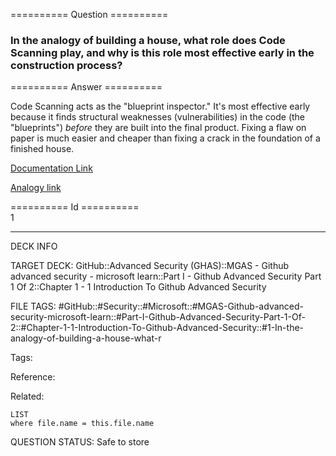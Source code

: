 ========== Question ==========  

### In the analogy of building a house, what role does Code Scanning play, and why is this role most effective early in the construction process?  

========== Answer ==========  

Code Scanning acts as the "blueprint inspector." It's most effective early because it finds structural weaknesses (vulnerabilities) in the code (the "blueprints") _before_ they are built into the final product. Fixing a flaw on paper is much easier and cheaper than fixing a crack in the foundation of a finished house.

[Documentation Link](https://learn.microsoft.com/en-us/training/modules/introduction-github-advanced-security/4-respond-to-security-alerts)

[Analogy link](https://github.com/envico801/GitHub-Advanced-Security/tree/main/GH-500T00%20Course/1-github-advanced-security-part-1-of-2/1-1-introduction-to-github-advanced-security)

========== Id ==========  
1

---

DECK INFO

TARGET DECK: GitHub::Advanced Security (GHAS)::MGAS - Github advanced security - microsoft learn::Part I - Github Advanced Security Part 1 Of 2::Chapter 1 - 1 Introduction To Github Advanced Security

FILE TAGS: #GitHub::#Security::#Microsoft::#MGAS-Github-advanced-security-microsoft-learn::#Part-I-Github-Advanced-Security-Part-1-Of-2::#Chapter-1-1-Introduction-To-Github-Advanced-Security::#1-In-the-analogy-of-building-a-house-what-r

Tags:

Reference:

Related:

```dataview
LIST
where file.name = this.file.name
```

QUESTION STATUS: Safe to store
